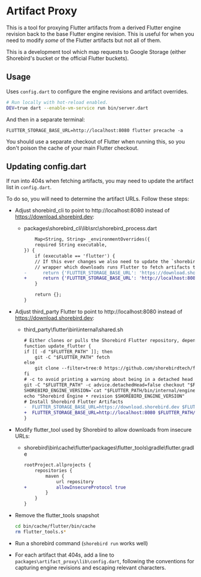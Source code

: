 # Artifact Proxy

This is a tool for proxying Flutter artifacts from a derived Flutter engine
revision back to the base Flutter engine revision. This is useful for
when you need to modify _some_ of the Flutter artifacts but not all of them.

This is a development tool which map requests to Google
Storage (either Shorebird's bucket or the official Flutter buckets).

## Usage

Uses `config.dart` to configure the engine revisions and artifact overrides.

```bash
# Run locally with hot-reload enabled.
DEV=true dart --enable-vm-service run bin/server.dart
```

And then in a separate terminal:

```
FLUTTER_STORAGE_BASE_URL=http://localhost:8080 flutter precache -a
```

You should use a separate checkout of Flutter when running this, so you don't
poison the cache of your main Flutter checkout.

## Updating config.dart

If run into 404s when fetching artifacts, you may need to update the artifact list in `config.dart`.

To do so, you will need to determine the artifact URLs. Follow these steps:

- Adjust shorebird_cli to point to http://localhost:8080 instead of https://download.shorebird.dev:
  - packages\shorebird_cli\lib\src\shorebird_process.dart
    ```diff
        Map<String, String> _environmentOverrides({
        required String executable,
    }) {
        if (executable == 'flutter') {
        // If this ever changes we also need to update the `shorebird` shell
        // wrapper which downloads runs Flutter to fetch artifacts the first time.
    -      return {'FLUTTER_STORAGE_BASE_URL': 'https://download.shorebird.dev'};
    +      return {'FLUTTER_STORAGE_BASE_URL': 'http://localhost:8080'};
        }

        return {};
    }
    ```
- Adjust third_party Flutter to point to http://localhost:8080 instead of https://download.shorebird.dev:
  - third_party\flutter\bin\internal\shared.sh

    ```diff
    # Either clones or pulls the Shorebird Flutter repository, depending on whether FLUTTER_PATH exists.
    function update_flutter {
    if [[ -d "$FLUTTER_PATH" ]]; then
        git -C "$FLUTTER_PATH" fetch
    else
        git clone --filter=tree:0 https://github.com/shorebirdtech/flutter.git --no-checkout "$FLUTTER_PATH"
    fi
    # -c to avoid printing a warning about being in a detached head state.
    git -C "$FLUTTER_PATH" -c advice.detachedHead=false checkout "$FLUTTER_VERSION"
    SHOREBIRD_ENGINE_VERSION=`cat "$FLUTTER_PATH/bin/internal/engine.version"`
    echo "Shorebird Engine • revision $SHOREBIRD_ENGINE_VERSION"
    # Install Shorebird Flutter Artifacts
    -  FLUTTER_STORAGE_BASE_URL=https://download.shorebird.dev $FLUTTER_PATH/bin/flutter --version  
    +  FLUTTER_STORAGE_BASE_URL=http://localhost:8080 $FLUTTER_PATH/bin/flutter --version  
    }
    ```
- Modify flutter_tool used by Shorebird to allow downloads from insecure URLs:
  - shorebird\bin\cache\flutter\packages\flutter_tools\gradle\flutter.gradle
    ```diff
    rootProject.allprojects {
        repositories {
            maven {
                url repository
    +           allowInsecureProtocol true
            }
        }
    }
    ```
- Remove the flutter_tools snapshot

    ```bash
    cd bin/cache/flutter/bin/cache
    rm flutter_tools.s*
    ```
- Run a shorebird command (`shorebird run` works well)
- For each artifact that 404s, add a line to `packages\artifact_proxy\lib\config.dart`, following the conventions for capturing engine revisions and escaping relevant characters.
